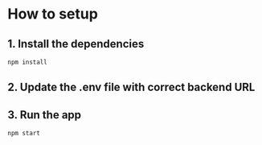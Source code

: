# How to setup

## 1. Install the dependencies

```bash
npm install
```

## 2. Update the .env file with correct backend URL

## 3. Run the app

```bash
npm start
```